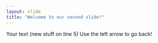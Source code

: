 ```yaml
---
layout: slide
title: "Welcome to our second slide!"
---
```

Your text (new stuff on line 5)
Use the left arrow to go back!
